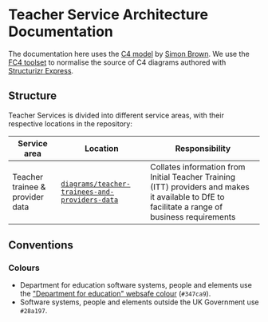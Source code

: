 # Teacher Service Architecture Documentation

The documentation here uses the [C4 model][c4model] by [Simon Brown][simonbrown].
We use the [FC4 toolset][fc4-toolset] to normalise the source of C4 diagrams authored with [Structurizr Express][se].

## Structure

Teacher Services is divided into different service areas, with their respective locations in the repository:

| Service area | Location | Responsibility |
| ------------ | -------- | -------------- |
| Teacher trainee & provider data | [`diagrams/teacher-trainees-and-providers-data`](diagrams/teacher-trainees-and-providers-data)| Collates information from Initial Teacher Training (ITT) providers and makes it available to DfE to facilitate a range of business requirements |

## Conventions

### Colours

- Department for education software systems, people and elements use the ["Department for education" websafe colour][moj-websafe] (`#347ca9`).
- Software systems, people and elements outside the UK Government use `#28a197`.


[se]: https://structurizr.com/help/express
[c4model]: https://c4model.com/
[simonbrown]: http://simonbrown.je/
[fc4-toolset]: https://fundingcircle.github.io/fc4-framework/methodology/toolset.html
[moj-websafe]: https://github.com/alphagov/govuk_frontend_toolkit/blob/03204449dcbf28c2d48e7f6dd217f6abe9b3a518/stylesheets/colours/_organisation.scss#L17
